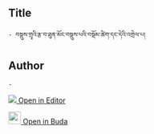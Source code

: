 ## Title
	- བསྡུས་གྲྭའི་རྩ་བ་ཐུན་མོང་བསྡུས་པའི་བསྡོམ་ཚིག་དང་དེའི་འགྲེལ་པ།

## Author
	- 



[<img src="https://img.icons8.com/color/25/000000/edit-property.png"> Open in Editor](http://editor.openpecha.org/P003240)

[<img width="25" src="https://library.bdrc.io/icons/BUDA-small.svg"> Open in Buda](https://library.bdrc.io/show/bdr:IE0OPP003240)
